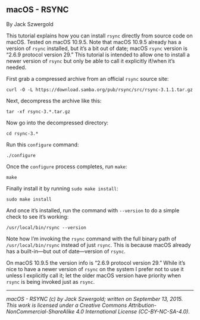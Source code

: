## macOS - RSYNC

By Jack Szwergold

This tutorial explains how you can install `rsync` directly from source code on macOS. Tested on macOS 10.9.5. Note that macOS 10.9.5 already has a version of `rsync` installed, but it’s a bit out of date; macOS `rsync` version is “2.6.9  protocol version 29.” This tutorial is intended to allow one to install a newer version of `rsync` but only be able to call it explicitly if/when it’s needed.

First grab a compressed archive from an official `rsync` source site:

	curl -O -L https://download.samba.org/pub/rsync/src/rsync-3.1.1.tar.gz

Next, decompress the archive like this:

	tar -xf rsync-3.*.tar.gz

Now go into the decompressed directory:

	cd rsync-3.*
	
Run this `configure` command:

	./configure

Once the `configure` process completes, run `make`:

	make

Finally install it by running `sudo make install`:

	sudo make install	

And once it’s installed, run the command with `--version` to do a simple check to see it’s working:

	/usr/local/bin/rsync --version

Note how I’m invoking the `rsync` command with the full binary path of `/usr/local/bin/rsync` instead of just `rsync`. This is because macOS already has a built-in—but out of date—version of `rsync`.

On macOS 10.9.5 the version info is “2.6.9  protocol version 29.” While it’s nice to have a newer version of `rsync` on the system I prefer not to use it unless I explicitly call it; let the older macOS version have priority when `rsync` is being invoked just as `rsync`.

***

*macOS - RSYNC (c) by Jack Szwergold; written on September 13, 2015. This work is licensed under a Creative Commons Attribution-NonCommercial-ShareAlike 4.0 International License (CC-BY-NC-SA-4.0).*